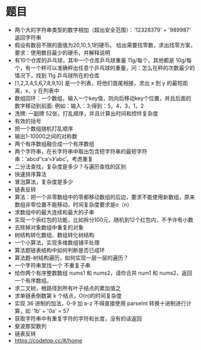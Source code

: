 # 题目

- 两个大的字符串类型的数字相加（超出安全范围）：'12328379' + '989987'  返回字符串
- 假设有数目不限的面值为20,10,5,1的硬币。 给出需要找零数，求出找零方案，要求：使用数目最少的硬币，并解释说明
- 有10个仓库的乒乓球，其中一个仓库乒乓球重量 11g/每个，其他都是 10g/每个，有一个秤可以准确秤出任意个乒乓球的重量，问：怎么在秤的次数最少的情况下，找到 11g 乒乓球所在的仓库
- [1,2,3,4,5,6,7,8,9,10] 是一个列表，将他们首尾相接，求出 x 到 y 的最短距离，x、y 在列表中
- 数组回环：一个数组，输入一个key值，则向后移动key个位置，并且后面的数字移动到前面: 例如：输入：3;得到：5，4，3，1，2
- 洗牌: 一副牌 52张，打乱顺序，并且计算出时间和控件复杂度
- 有效的括号
- 把一个数组随机打乱顺序
- 输出1-10000之间的对称数
- 两个有序数组融合成一个有序数组
- 两个字符串，在长字符串中取出包含短字符串的最短字符串：‘abcd’‘ca’=》‘abc’。考虑重复
- 二分法查找，复杂度是多少？与遍历查找的区别
- 快速排序算法
- 冒泡算法，复杂度是多少
- 链表反转
- 算法：把一个非零数组中的零都移动数组的后边，要求不能使用新数组，原来数组非零位置不能移动，时间复杂度要求是o（n）
- 求数组中的最大连续和最大的子串
- 实现一个拆红包的功能，比如拆分100元，随机到12个红包内，不予许有小数
- 去除掉对象数组中重复的对象
- 树结构转化数组、数组转化树结构
- 一个小算法，实现多维数组铺平处理
- 算法题链表结构中如何判断是否已成环
- 算法题-树结构遍历，如何实现一层一层的遍历？
- 一个字符串里找一个 不重复子串
- 给你两个有序整数数组 nums1 和 nums2，请你合并 num1 和 nums2，返回一个有序数组。
- 求二叉树，根路径到所有叶子结点的累加值之
- 求单链表倒数第 k 个结点，O(n)的时间复杂度
- 实现 36 进制的加法，0-9 加 a-z 不得直接使用 parseInt 转换十进制进行计算，如 '1b' + '0a' = 57
- 获取字符串中有重复字符的字符和长度，没有的话返回
- 斐波那契数列
- 链表反转
- https://codetop.cc/#/home
